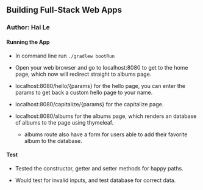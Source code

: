 ## Building Full-Stack Web Apps

### Author: Hai Le

#### Running the App

* In command line run `./gradlew bootRun`

* Open your web browser and go to localhost:8080 to get to the home page, which now will redirect straight to albums page.

* localhost:8080/hello/{params} for the hello page, you can enter the params to get back a custom hello page to your name.

* localhost:8080/capitalize/{params} for the capitalize page.

* localhost:8080/albums for the albums page, which renders an database of albums to the page using thymeleaf.
    * albums route also have a form for users able to add their favorite album to the database.


#### Test
* Tested the constructor, getter and setter methods for happy paths.

* Would test for invalid inputs, and test database for correct data.

